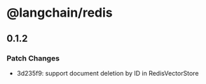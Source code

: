# @langchain/redis

## 0.1.2

### Patch Changes

- 3d235f9: support document deletion by ID in RedisVectorStore
